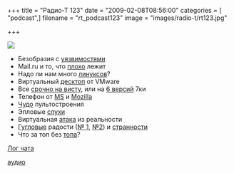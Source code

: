 +++
title = "Радио-Т 123"
date = "2009-02-08T08:56:00"
categories = [ "podcast",]
filename = "rt_podcast123"
image = "images/radio-t/rt123.jpg"

+++

![](https://radio-t.com/images/radio-t/rt123.jpg)

- Безобразия с [уязвимостями](http://www.opennet.ru/opennews/art.shtml?num=20125)
- Mail.ru и то, что [плохо](http://habrahabr.ru/blogs/im/51041/) лежит
- Надо ли нам много [линуксов](http://www.osnews.com/story/20912/Torvalds_Multiple_Distributions)?
- Виртуальный [десктоп](http://www.opennet.ru/opennews/art.shtml?num=20091) от VMware
- Все [срочно на висту](http://www.engadget.com/2009/02/05/ballmer-to-businesses-deploy-winxp-now-and-face-concerns-from-e/), или на [6 версий](http://soft.compulenta.ru/399540/) 7ки
- Телефон от [MS](http://www.engadget.com/2009/02/06/microsoft-insists-its-not-making-a-phone-rumored-to-be-rebrand/) и [Mozilla](http://www.opennet.ru/opennews/art.shtml?num=20133)
- [Чудо](http://www.engadget.com/2009/02/06/logitechs-harmony-1100-now-shipping-to-tidy-living-rooms-everyw/) пультостроения
- Эпловые [слухи](http://www.networkworld.com/community/node/38266)
- Виртуальная [атака](http://habrahabr.ru/blogs/spam/51283/) из реальности
- [Гугловые](http://internetno.net/2009/02/06/gcal-gets-offline-support/) радости ([№ 1](http://lifehacker.com/5145527/gmail-adds-new-move-to-and-labels-drop+downs-autocomplete), [№2](http://www.techcrunch.com/2009/02/05/gmail-adds-support-for-multiple-pane-viewing/)) и [странности](http://habrahabr.ru/blogs/google/51062/)
- Что за топ без [топа](http://internetno.net/2009/02/05/top4top/)?

[Лог чата](http://chat.radio-t.com/logs/radio-t-123.html)

[аудио](https://cdn.radio-t.com/rt_podcast123.mp3)
<audio src="https://cdn.radio-t.com/rt_podcast123.mp3" preload="none"></audio>
